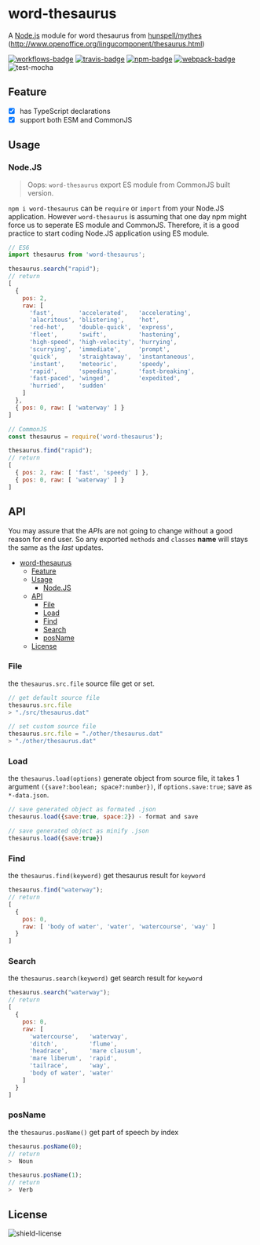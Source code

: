# word-thesaurus

A [Node.js](#nodejs) module for word thesaurus from [hunspell/mythes](https://github.com/hunspell/mythes) (<http://www.openoffice.org/lingucomponent/thesaurus.html>)

[![workflows-badge]][workflows]
[![travis-badge]][travis]
[![npm-badge]][npm]
[![webpack-badge]][latest-min-unpkg]
![test-mocha]

## Feature

- [x] has TypeScript declarations
- [x] support both ESM and CommonJS

## Usage

### Node.JS

> Oops: `word-thesaurus` export ES module from CommonJS built version.

`npm i word-thesaurus` can be `require` or `import` from your Node.JS application. However `word-thesaurus` is assuming that one day npm might force us to seperate ES module and CommonJS. Therefore, it is a good practice to start coding Node.JS application using ES module.

```js
// ES6
import thesaurus from 'word-thesaurus';

thesaurus.search("rapid");
// return
[
  {
    pos: 2,
    raw: [
      'fast',       'accelerated',   'accelerating',
      'alacritous', 'blistering',    'hot',
      'red-hot',    'double-quick',  'express',
      'fleet',      'swift',         'hastening',
      'high-speed', 'high-velocity', 'hurrying',
      'scurrying',  'immediate',     'prompt',
      'quick',      'straightaway',  'instantaneous',
      'instant',    'meteoric',      'speedy',
      'rapid',      'speeding',      'fast-breaking',
      'fast-paced', 'winged',        'expedited',
      'hurried',    'sudden'
    ]
  },
  { pos: 0, raw: [ 'waterway' ] }
]
```

```js
// CommonJS
const thesaurus = require('word-thesaurus');

thesaurus.find("rapid");
// return
[
  { pos: 2, raw: [ 'fast', 'speedy' ] },
  { pos: 0, raw: [ 'waterway' ] }
]
```

## API

You may assure that the *API*s are not going to change without a good reason for end user. So any exported `methods` and `classes` **name** will stays the same as the *last* updates.

- [word-thesaurus](#word-thesaurus)
  - [Feature](#feature)
  - [Usage](#usage)
    - [Node.JS](#nodejs)
  - [API](#api)
    - [File](#file)
    - [Load](#load)
    - [Find](#find)
    - [Search](#search)
    - [posName](#posname)
  - [License](#license)

### File

the `thesaurus.src.file` source file get or set.

```js
// get default source file
thesaurus.src.file
> "./src/thesaurus.dat"

// set custom source file
thesaurus.src.file = "./other/thesaurus.dat"
> "./other/thesaurus.dat"
```

### Load

the `thesaurus.load(options)` generate object from source file, it takes 1 argument `({save?:boolean; space?:number})`, if `options.save:true`; save as `*-data.json`.

```js
// save generated object as formated .json
thesaurus.load({save:true, space:2}) - format and save

// save generated object as minify .json
thesaurus.load({save:true})
```

### Find

the `thesaurus.find(keyword)` get thesaurus result for `keyword`

```js
thesaurus.find("waterway");
// return
[ 
  { 
    pos: 0,
    raw: [ 'body of water', 'water', 'watercourse', 'way' ]
  }
]
```

### Search

the `thesaurus.search(keyword)` get search result for `keyword`

```js
thesaurus.search("waterway");
// return
[
  {
    pos: 0,
    raw: [
      'watercourse',   'waterway',
      'ditch',         'flume',
      'headrace',      'mare clausum',
      'mare liberum',  'rapid',
      'tailrace',      'way',
      'body of water', 'water'
    ]
  }
]
```

### posName

the `thesaurus.posName()` get part of speech by index

```js
thesaurus.posName(0);
// return
>  Noun

thesaurus.posName(1);
// return
>  Verb
```

## License

![shield-license]

[demo]: https://khensolomon.github.io/word-thesaurus/
[workflows-badge]: https://github.com/khensolomon/word-thesaurus/workflows/Node/badge.svg
[workflows]: https://github.com/khensolomon/word-thesaurus/actions/workflows/node.yml
[test-mocha]: https://img.shields.io/badge/test-mocha-green.svg?longCache=true
[webpack-badge]: https://img.shields.io/badge/webpack-yes-green.svg?longCache=true

[unpkg]: https://unpkg.com/
[latest-min-unpkg]: https://unpkg.com/word-thesaurus@latest/min.js
[jsdelivr]: https://www.jsdelivr.com/
[latest-min-jsdelivr]: https://cdn.jsdelivr.net/npm/word-thesaurus@latest/min.js

[travis-badge]: https://app.travis-ci.com/khensolomon/word-thesaurus.svg?branch=master
[travis]: https://app.travis-ci.com/khensolomon/word-thesaurus
[npm-badge]: https://img.shields.io/npm/dt/word-thesaurus.svg
[npm]: https://www.npmjs.com/package/word-thesaurus
[shield-license]: https://img.shields.io/github/license/khensolomon/word-thesaurus?style=social

